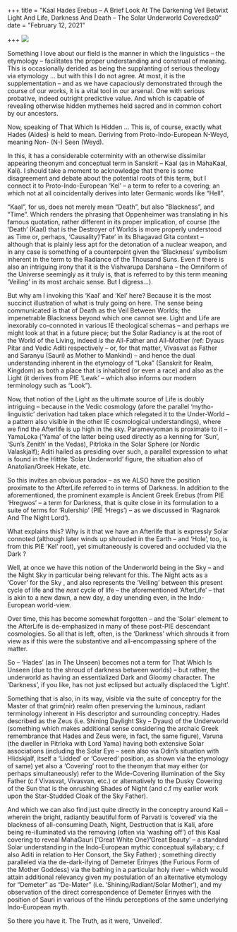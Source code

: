 +++
title = "Kaal Hades Erebus – A Brief Look At The Darkening Veil Betwixt Light And Life, Darkness And Death – The Solar Underworld Coveredxa0"
date = "February 12, 2021"

+++
![](https://aryaakasha.files.wordpress.com/2021/02/theoretical-part-hades.jpg?w=1024)

Something I love about our field is the manner in which the linguistics
– the etymology – facilitates the proper understanding and construal of
meaning. This is occasionally derided as being the supplanting of
serious theology via etymology … but with this I do not agree. At most,
it is the supplementation – and as we have capaciously demonstrated
through the course of our works, it is a vital tool in our arsenal. One
with serious probative, indeed outright predictive value. And which is
capable of revealing otherwise hidden mythemes held sacred and in common
cohort by our ancestors.

Now, speaking of That Which Is Hidden … This is, of course, exactly what
Hades (Aides) is held to mean. Deriving from Proto-Indo-European N-Weyd,
meaning Non- (N-) Seen (Weyd).

In this, it has a considerable coterminity with an otherwise dissimilar
appearing theonym and conceptual term in Sanskrit – Kaal (as in
MahaKaal, Kali). I should take a moment to acknowledge that there is
some disagreement and debate about the potential roots of this term, but
I connect it to Proto-Indo-European ‘Kel’ – a term to refer to a
covering; an which not at all coincidentally derives into later Germanic
words like “Hell”.

“Kaal”, for us, does not merely mean “Death”, but also “Blackness”, and
“Time”. Which renders the phrasing that Oppenheimer was translating in
his famous quotation, rather different in its proper implication, of
course (the ‘Death’ (Kaal) that is the Destroyer of Worlds is more
properly understood as Time or, perhaps, ‘Causality’/’Fate’ in its
Bhagavad Gita context – although that is plainly less apt for the
detonation of a nuclear weapon, and in any case is something of a
counterpoint given the ‘Blackness’ symbolism inherent in the term to the
Radiance of the Thousand Suns. Even if there is also an intriguing irony
that it is the Vishvarupa Darshana – the Omniform of the Universe
seemingly as it truly is, that is referred to by this term meaning
‘Veiling’ in its most archaic sense. But I digress…).

But why am I invoking this ‘Kaal’ and ‘Kel’ here? Because it is the most
succinct illustration of what is truly going on here. The sense being
communicated is that of Death as the Veil Between Worlds; the
impenetrable Blackness beyond which one cannot see. Light and Life are
inexorably co-connoted in various IE theological schemas – and perhaps
we might look at that in a future piece; but the Solar Radiancy is at
the root of the World of the Living, indeed *is* the All-Father and
All-Mother (ref: Dyaus Pitar and Vedic Aditi respectively – or, for that
matter, Vivasvat as Father and Saranyu (Sauri) as Mother to Mankind) –
and hence the dual understanding inherent in the etymology of “Loka”
(Sanskrit for Realm, Kingdom) as both a place that is inhabited (or even
a race) and also as the Light (it derives from PIE ‘Lewk’ – which also
informs our modern terminology such as “Look”).

Now, that notion of the Light as the ultimate source of Life is doubly
intriguing – because in the Vedic cosmology (afore the parallel
‘mytho-linguistic’ derivation had taken place which relegated it to the
Under-World – a pattern also visible in the other IE cosmological
understandings), where we find the Afterlife is up high in the sky.
Paramevyoman is proximate to it – YamaLoka (‘Yama’ of the latter being
used directly as a kenning for ‘Sun’, ‘Sun’s Zenith’ in the Vedas),
Pitrloka in the Solar Sphere (or Nordic Valaskjalf); Aditi hailed as
presiding over such, a parallel expression to what is found in the
Hittite ‘Solar Underworld’ figure, the situation also of Anatolian/Greek
Hekate, etc.

So this invites an obvious paradox – as we ALSO have the position
proximate to the AfterLife referred to in terms of Darkness. In addition
to the aforementioned, the prominent example is Ancient Greek Erebus
(from PIE ‘Hregwos’ – a term for Darkness, that is quite close in its
formulation to a suite of terms for ‘Rulership’ (PIE ‘Hregs’) – as we
discussed in ‘Ragnarok And The Night Lord’).

What explains this? Why is it that we have an Afterlife that is
expressly Solar connoted (although later winds up shrouded in the Earth
– and ‘Hole’, too, is from this PIE ‘Kel’ root), yet simultaneously is
covered and occluded via the Dark ?

Well, at once we have this notion of the Underworld being in the Sky –
and the Night Sky in particular being relevant for this. The Night acts
as a ‘Cover’ for the Sky , and also represents the ‘Veiling’ between
this present cycle of life and the *next* cycle of life – the
aforementioned ‘AfterLife’ – that is akin to a new dawn, a new day, a
day unending even, in the Indo-European world-view.

Over time, this has become somewhat forgotten – and the ‘Solar’ element
to the AfterLife is de-emphasized in many of these post-PIE descendant
cosmologies. So all that is left, often, is the ‘Darkness’ which shrouds
it from view as if this were the substantive and all-encompassing sphere
of the matter.

So – ‘Hades’ (as in The Unseen) becomes not a term for That Which Is
Unseen (due to the shroud of darkness between worlds) – but rather, the
underworld as having an essentialized Dark and Gloomy character. The
‘Darkness’, if you like, has not just eclipsed but actually displaced
the ‘Light’.

Something that is also, in its way, visible via the suite of conceptry
for the Master of that grim(nir) realm often preserving the luminous,
radiant terminology inherent in His descriptor and surrounding
conceptry. Hades described as the Zeus (i.e. Shining Daylight Sky –
Dyaus) of the Underworld (something which makes additional sense
considering the archaic Greek remembrance that Hades and Zeus were, in
fact, the same figure), Varuna (the dweller in Pitrloka with Lord Yama)
having both extensive Solar associations (including the Solar Eye – seen
also via Odin’s situation with Hlidskjalf, itself a ‘Lidded’ or
‘Covered’ position, as shown via the etymology of same) yet also a
‘Covering’ root to the theonym that may either (or perhaps
simultaneously) refer to the Wide-Covering illumination of the Sky
Father (c.f Vivasvat, Vivasvan, etc.) or alternatively to the Dusky
Covering of the Sun that is the onrushing Shades of Night (and c.f my
earlier work upon the Star-Studded Cloak of the Sky Father).

And which we can also find just quite directly in the conceptry around
Kali – wherein the bright, radiantly beautiful form of Parvati is
‘covered’ via the blackness of all-consuming Death, Night, Destruction
that is Kali, afore being re-illuminated via the removing (often via
‘washing off’) of this Kaal covering to reveal MahaGauri \[‘Great White
One’/’Great Beauty’ – a standard Solar understanding in the
Indo-European mythic conceptual syllabary; c.f also Aditi in relation to
Her Consort, the Sky Father) ; something directly paralleled via the
de-dark-ifying of Demeter Erinyes (the Furious Form of the Mother
Goddess) via the bathing in a particular holy river – which would attain
additional relevancy given my postulation of an alternative etymology
for “Demeter” as “De-Mater” (i.e. ‘Shining/Radiant/Solar Mother’), and
my observation of the direct correspondence of Demeter Erinyes with the
position of Sauri in various of the Hindu perceptions of the same
underlying Indo-European myth.

So there you have it. The Truth, as it were, ‘Unveiled’.

